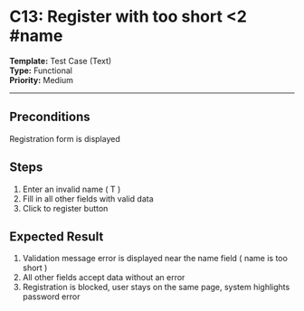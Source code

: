 # C13: Register with too short <2 #name

**Template:** Test Case (Text)  
**Type:** Functional  
**Priority:** Medium  

---

## Preconditions
Registration form is displayed

## Steps
1. Enter an invalid name ( T )
2. Fill in all other fields with valid data
3. Click to register button

## Expected Result
1. Validation message error is displayed near the name field ( name is too short )
2. All other fields accept data without an error
3. Registration is blocked, user stays on the same page, system highlights password error
